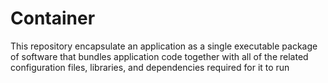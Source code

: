 # Container
This repository encapsulate an application as a single executable package of software that 
bundles application code together with all of the related configuration files, libraries, 
and dependencies required for it to run
